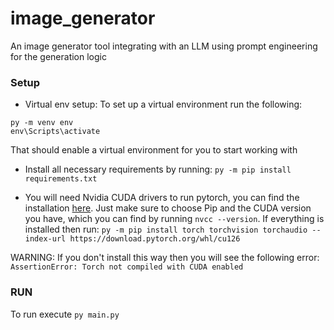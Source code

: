 # image_generator
An image generator tool integrating with an LLM using prompt engineering for the generation logic

### Setup 
* Virtual env setup:
To set up a virtual environment run the following:
```commandline
py -m venv env
env\Scripts\activate
```
That should enable a virtual environment for you to start working with

* Install all necessary requirements by running:
`py -m pip install requirements.txt`

* You will need Nvidia CUDA drivers to run pytorch, you can find
the installation [here](https://pytorch.org/get-started/locally/). Just make sure to choose Pip
and the CUDA version you have, which you can find by running `nvcc --version`.
If everything is installed then run:
`py -m pip install torch torchvision torchaudio --index-url https://download.pytorch.org/whl/cu126`

WARNING: If you don't install this way then you will see the following error: `AssertionError: Torch not compiled with CUDA enabled`

### RUN
To run execute `py main.py`